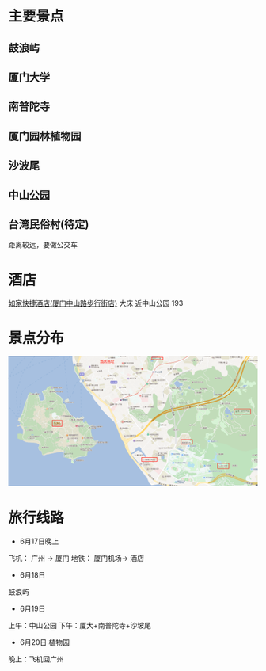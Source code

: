 # 主要景点
## 鼓浪屿

## 厦门大学

## 南普陀寺

## 厦门园林植物园

## 沙波尾

## 中山公园

## 台湾民俗村(待定)
距离较远，要做公交车

# 酒店
[如家快捷酒店(厦门中山路步行街店)](http://hotels.ctrip.com/hotel/1583166.html?isFull=F#ctm_ref=hod_sr_lst_dl_n_1_8) 大床 近中山公园 193

# 景点分布
![厦门景点分布](厦门景点分布.png)


# 旅行线路
* 6月17日晚上

飞机： 广州 -> 厦门 
地铁： 厦门机场-> 酒店

* 6月18日

鼓浪屿

* 6月19日

上午：中山公园
下午：厦大+南普陀寺+沙坡尾

* 6月20日
植物园

晚上：飞机回广州

